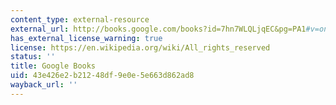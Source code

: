 ```yaml
---
content_type: external-resource
external_url: http://books.google.com/books?id=7hn7WLQLjqEC&pg=PA1#v=onepage
has_external_license_warning: true
license: https://en.wikipedia.org/wiki/All_rights_reserved
status: ''
title: Google Books
uid: 43e426e2-b212-48df-9e0e-5e663d862ad8
wayback_url: ''
---
```

